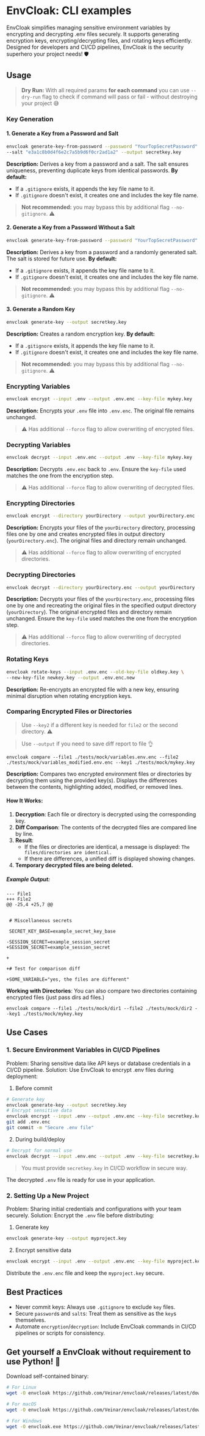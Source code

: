 
# EnvCloak: CLI examples

EnvCloak simplifies managing sensitive environment variables by encrypting and decrypting .env files securely. It supports generating encryption keys, encrypting/decrypting files, and rotating keys efficiently. Designed for developers and CI/CD pipelines, EnvCloak is the security superhero your project needs! 🛡️

## Usage

> **Dry Run:** With all required params **for each command** you can use `--dry-run` flag to check if command will pass or fail - without destroying your project 😅

### Key Generation

#### 1. Generate a Key from a Password and Salt

```bash
envcloak generate-key-from-password --password "YourTopSecretPassword" \
--salt "e3a1c8b0d4f6e2c7a5b9d6f0cr2ad1a2" --output secretkey.key
```

**Description:** Derives a key from a password and a salt. The salt ensures uniqueness, preventing duplicate keys from identical passwords.
**By default:**
* If a `.gitignore` exists, it appends the key file name to it.
* If `.gitignore` doesn't exist, it creates one and includes the key file name.

> **Not recommended:** you may bypass this by additional flag `--no-gitignore`. ⚠

#### 2. Generate a Key from a Password Without a Salt

```bash
envcloak generate-key-from-password --password "YourTopSecretPassword" --output secretkey.key
```

**Description:** Derives a key from a password and a randomly generated salt. The salt is stored for future use.
**By default:**
* If a `.gitignore` exists, it appends the key file name to it.
* If `.gitignore` doesn't exist, it creates one and includes the key file name.

> **Not recommended:** you may bypass this by additional flag `--no-gitignore`. ⚠

#### 3. Generate a Random Key

```bash
envcloak generate-key --output secretkey.key
```

**Description:** Creates a random encryption key.
**By default:**
* If a `.gitignore` exists, it appends the key file name to it.
* If `.gitignore` doesn't exist, it creates one and includes the key file name.

> **Not recommended:** you may bypass this by additional flag `--no-gitignore`. ⚠

### Encrypting Variables

```bash
envcloak encrypt --input .env --output .env.enc --key-file mykey.key
```

**Description:** Encrypts your `.env` file into `.env.enc`. The original file remains unchanged.
> ⚠️  Has additional `--force` flag to allow overwriting of encrypted files.

### Decrypting Variables

```bash
envcloak decrypt --input .env.enc --output .env --key-file mykey.key
```

**Description:** Decrypts `.env.enc` back to `.env`. Ensure the `key-file` used matches the one from the encryption step.
> ⚠️  Has additional `--force` flag to allow overwriting of decrypted files.

### Encrypting Directories

```bash
envcloak encrypt --directory yourDirectory --output yourDirectory.enc --key-file mykey.key
```
**Description:** Encrypts your  files of the `yourDirectory` directory,  processing files one by one and creates encrypted files in output directory (`yourDirectory.enc`). The original files and directory remain unchanged.
> ⚠️  Has additional `--force` flag to allow overwriting of encrypted directories.

### Decrypting Directories

```bash
envcloak decrypt --directory yourDirectory.enc --output yourDirectory --key-file mykey.key
```
**Description:** Decrypts  your  files of the `yourDirectory.enc`, processing files one by one and recreating the original files in the specified output directory (`yourDirectory`). The original encrypted files and directory remain unchanged. Ensure the `key-file` used matches the one from the encryption step.
> ⚠️  Has additional `--force` flag to allow overwriting of decrypted directories.

### Rotating Keys

```bash
envcloak rotate-keys --input .env.enc --old-key-file oldkey.key \
--new-key-file newkey.key --output .env.enc.new
```

**Description:** Re-encrypts an encrypted file with a new key, ensuring minimal disruption when rotating encryption keys.

### Comparing Encrypted Files or Directories

> Use `--key2` if a different key is needed for `file2` or the second directory. ⚠️

> Use `--output` if you need to save diff report to file 👌

```
envcloak compare --file1 ./tests/mock/variables.env.enc --file2 ./tests/mock/variables_modified.env.enc --key1 ./tests/mock/mykey.key
```

**Description:** Compares two encrypted environment files or directories by decrypting them using the provided key(s). Displays the differences between the contents, highlighting added, modified, or removed lines.


#### **How It Works:**
1. **Decryption**: Each file or directory is decrypted using the corresponding key.
2. **Diff Comparison**: The contents of the decrypted files are compared line by line.
3. **Result**:
   - If the files or directories are identical, a message is displayed: `The files/directories are identical.`
   - If there are differences, a unified diff is displayed showing changes.
4. **Temporary decrypted files are being deleted.**

##### **Example Output**:
```
--- File1
+++ File2
@@ -25,4 +25,7 @@
 

 # Miscellaneous secrets

 SECRET_KEY_BASE=example_secret_key_base

-SESSION_SECRET=example_session_secret
+SESSION_SECRET=example_session_secret

+

+# Test for comparison diff

+SOME_VARIABLE="yes, the files are different"
```

**Working with Directories**: You can also compare two directories containing encrypted files (just pass dirs ad files.)

```
envcloak compare --file1 ./tests/mock/dir1 --file2 ./tests/mock/dir2 --key1 ./tests/mock/mykey.key
```

## Use Cases

### 1. Secure Environment Variables in CI/CD Pipelines

Problem: Sharing sensitive data like API keys or database credentials in a CI/CD pipeline.
Solution: Use EnvCloak to encrypt .env files during deployment:

1. Before commit
```bash
# Generate key
envcloak generate-key --output secretkey.key
# Encrypt sensitive data
envcloak encrypt --input .env --output .env.enc --key-file secretkey.key
git add .env.enc
git commit -m "Secure .env file"
```
2. During build/deploy
```bash
# Decrypt for normal use
envcloak decrypt --input .env.enc --output .env --key-file secretkey.key
```
> You must provide `secretkey.key` in CI/CD workflow in secure way.

The decrypted `.env` file is ready for use in your application.

### 2. Setting Up a New Project

Problem: Sharing initial credentials and configurations with your team securely.
Solution: Encrypt the `.env` file before distributing:

1. Generate key
```bash
envcloak generate-key --output myproject.key
```
2. Encrypt sensitive data
```bash
envcloak encrypt --input .env --output .env.enc --key-file myproject.key
```
Distribute the `.env.enc` file and keep the `myproject.key` secure.

## Best Practices

* Never commit keys: Always use `.gitignore` to exclude `key` files.
* Secure `password`s and `salt`s: Treat them as sensitive as the `key`s themselves.
* Automate `encryption`/`decryption`: Include EnvCloak commands in CI/CD pipelines or scripts for consistency.



## Get yourself a EnvCloak without requirement to use Python! 🥳
Download self-contained binary:
```bash
# For Linux
wget -O envcloak https://github.com/Veinar/envcloak/releases/latest/download/envcloak-linux

# For macOS
wget -O envcloak https://github.com/Veinar/envcloak/releases/latest/download/envcloak-macos

# For Windows
wget -O envcloak.exe https://github.com/Veinar/envcloak/releases/latest/download/envcloak-windows.exe
```